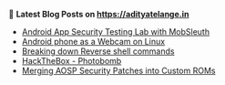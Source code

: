 
📕 **Latest Blog Posts on https://adityatelange.in**
<!-- BLOG-POST-LIST:START -->
- [Android App Security Testing Lab with MobSleuth](https://adityatelange.in/blog/mobsleuth-lab/?ref=gh)
- [Android phone as a Webcam on Linux](https://adityatelange.in/blog/android-phone-webcam-linux/?ref=gh)
- [Breaking down Reverse shell commands](https://adityatelange.in/blog/revshells/?ref=gh)
- [HackTheBox - Photobomb](https://adityatelange.in/writeups/hackthebox/photobomb/?ref=gh)
- [Merging AOSP Security Patches into Custom ROMs](https://adityatelange.in/blog/aosp/merge-security-patches-aosp/?ref=gh)<!-- BLOG-POST-LIST:END -->

